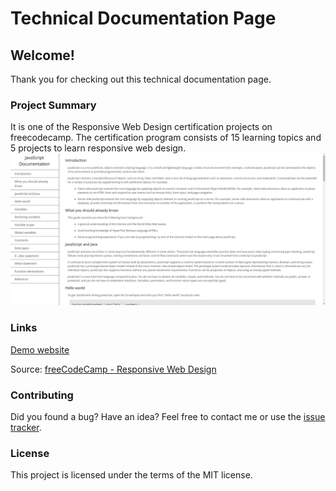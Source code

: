 # Technical Documentation Page

## Welcome!

Thank you for checking out this technical documentation page.

### Project Summary

It is one of the Responsive Web Design certification projects on freecodecamp. The certification program consists of 15 learning topics and 5 projects to learn responsive web design. <br/>
![ss](ss.png)

### Links

[Demo website](https://fcc-js-technical-documentation.netlify.app/)

Source: [freeCodeCamp - Responsive Web Design](https://www.freecodecamp.org/learn/2022/responsive-web-design/)

### Contributing

Did you found a bug? Have an idea?
Feel free to contact me or use the [issue tracker](https://github.com/altankurt/technical-documentation-page/issues).

### License

This project is licensed under the terms of the MIT license.
